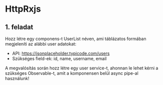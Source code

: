 # HttpRxjs

## 1. feladat

Hozz létre egy componens-t UserList néven, ami táblázatos formában megjeleníti az alábbi user adatokat:

- API: https://jsonplaceholder.typicode.com/users
- Szükséges field-ek: id, name, username, email

A megvalósítás során hozz létre egy user service-t, ahonnan le lehet kérni a szükséges Observable-t, amit
a komponensen belül async pipe-al használunk!